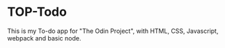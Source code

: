 # TOP-Todo

This is my To-do app for "The Odin Project", with HTML, CSS, Javascript, webpack and basic node.
